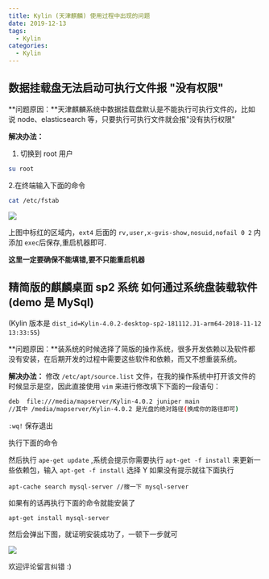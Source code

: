 ```yaml
---
title: Kylin (天津麒麟) 使用过程中出现的问题
date: 2019-12-13
tags:
  - Kylin
categories:
  - Kylin
---
```


## 数据挂载盘无法启动可执行文件报 "没有权限"

**问题原因：**天津麒麟系统中数据挂载盘默认是不能执行可执行文件的，比如说 node、elasticsearch 等，只要执行可执行文件就会报"没有执行权限"

**解决办法：**

1. 切换到 root 用户

```bash
su root
```

2.在终端输入下面的命令

```bash
cat /etc/fstab
```

![](http://lc-zltjehai.cn-n1.lcfile.com/2fa70056e984bc199390/kylin1-1.png)

上图中标红的区域内，`ext4` 后面的 `rv,user,x-gvis-show,nosuid,nofail 0 2`
内添加 `exec`后保存,重启机器即可.

**这里一定要确保不能填错,要不只能重启机器**

## 精简版的麒麟桌面 sp2 系统 如何通过系统盘装载软件(demo 是 MySql)

(Kylin 版本是 `dist_id=Kylin-4.0.2-desktop-sp2-181112.J1-arm64-2018-11-12 13:33:55`)

**问题原因：**装系统的时候选择了简版的操作系统，很多开发依赖以及软件都没有安装，在后期开发的过程中需要这些软件和依赖，而又不想重装系统。

**解决办法：** 修改 `/etc/apt/source.list` 文件，在我的操作系统中打开该文件的时候显示是空，因此直接使用 `vim` 来进行修改填下下面的一段语句：

```bash
deb  file:///media/mapserver/Kylin-4.0.2 juniper main
//其中 /media/mapserver/Kylin-4.0.2 是光盘的绝对路径(换成你的路径即可)

```

`:wq!` 保存退出

执行下面的命令

然后执行 `ape-get update` ,系统会提示你需要执行 `apt-get -f install` 来更新一些依赖包，输入 `apt-get -f install` 选择 Y
如果没有提示就往下面执行

```shell
apt-cache search mysql-server //搜一下 mysql-server

```
如果有的话再执行下面的命令就能安装了

```shell
apt-get install mysql-server
```


然后会弹出下图，就证明安装成功了，一顿下一步就可

![](http://lc-zltjehai.cn-n1.lcfile.com/055afb0cdf71960417b7/kylin1-2.jpg)

欢迎评论留言纠错 :)
